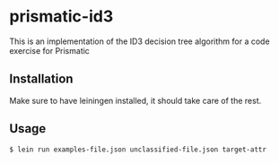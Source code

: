 # prismatic-id3

This is an implementation of the ID3 decision tree algorithm for
a code exercise for Prismatic

## Installation

Make sure to have leiningen installed, it should take care of the rest.

## Usage

```
$ lein run examples-file.json unclassified-file.json target-attr
```
